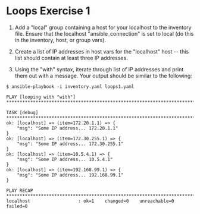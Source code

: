 # Loops Exercise 1

1. Add a "local" group containing a host for your localhost to the inventory file. Ensure that the localhost "ansible_connection" is set to local (do this in the inventory, host, or group vars).

2. Create a list of IP addresses in host vars for the "localhost" host -- this list should contain at least three IP addresses.

3. Using the "with" syntax, iterate through list of IP addresses and print them out with a message. Your output should be similar to the following:

```
$ ansible-playbook -i inventory.yaml loops1.yaml

PLAY [looping with "with"] ************************************************************************************************************

TASK [debug] **************************************************************************************************************************
ok: [localhost] => (item=172.20.1.1) => {
    "msg": "Some IP address... 172.20.1.1"
}
ok: [localhost] => (item=172.30.255.1) => {
    "msg": "Some IP address... 172.30.255.1"
}
ok: [localhost] => (item=10.5.4.1) => {
    "msg": "Some IP address... 10.5.4.1"
}
ok: [localhost] => (item=192.168.99.1) => {
    "msg": "Some IP address... 192.168.99.1"
}

PLAY RECAP ****************************************************************************************************************************
localhost                  : ok=1    changed=0    unreachable=0    failed=0
```
